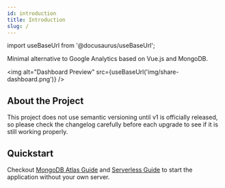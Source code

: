 ```yaml
---
id: introduction
title: Introduction
slug: /
---
```


import useBaseUrl from '@docusaurus/useBaseUrl';

Minimal alternative to Google Analytics based on Vue.js and MongoDB.

<img alt="Dashboard Preview" src={useBaseUrl('img/share-dashboard.png')} />

## About the Project

This project does not use semantic versioning until v1 is officially released, so please check the changelog carefully before each upgrade to see if it is still working properly.

## Quickstart

Checkout [MongoDB Atlas Guide](mongodb-atlas-guide) and [Serverless Guide](serverless-guide) to start the application without your own server.
